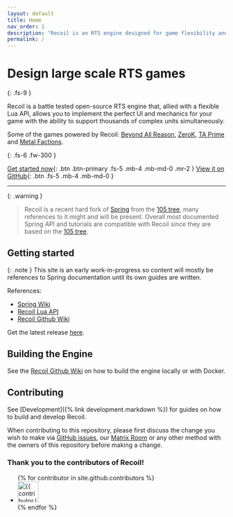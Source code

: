 ```yaml
---
layout: default
title: Home
nav_order: 1
description: "Recoil is an RTS engine designed for game flexibility and large scale."
permalink: /
---
```


# Design large scale RTS games
{: .fs-9 }

Recoil is a battle tested open-source RTS engine that, allied with a flexible
Lua API, allows you to implement the perfect UI and mechanics for your game
with the ability to support thousands of complex units simultaneously.

Some of the games powered by Recoil: [Beyond All Reason], [ZeroK], [TA Prime]
and [Metal Factions].

{: .fs-6 .fw-300 }

[Get started now](#getting-started){: .btn .btn-primary .fs-5 .mb-4 .mb-md-0 .mr-2 }
[View it on GitHub][Recoil repo]{: .btn .fs-5 .mb-4 .mb-md-0 }

---

{: .warning }
> Recoil is a recent hard fork of [Spring] from the [105 tree], many references to it might and will be present. Overall most documented Spring API and tutorials are compatible with Recoil since they are based on the [105 tree].

## Getting started

{: .note }
This site is an early work-in-progress so content will mostly be references to
Spring documentation until its own guides are written.

References:

- [Spring Wiki]
- [Recoil Lua API]
- [Recoil Github Wiki]

Get the latest release [here](https://github.com/beyond-all-reason/spring/releases/tag/spring_bar_%7BBAR105%7D105.1.1-1354-g72b2d55).

## Building the Engine

See the [Recoil Github Wiki] on how to build the engine locally or with Docker.

## Contributing

See [Development]({% link development.markdown %}) for guides on how to build and develop
Recoil.

When contributing to this repository, please first discuss the change you wish
to make via [GitHub issues], our [Matrix Room] or any other method with the
owners of this repository before making a change.

### Thank you to the contributors of Recoil!

<ul class="list-style-none">
{% for contributor in site.github.contributors %}
  <li class="d-inline-block mr-1">
     <a href="{{ contributor.html_url }}"><img src="{{ contributor.avatar_url }}" width="48" height="48" alt="{{ contributor.login }}"></a>
  </li>
{% endfor %}
</ul>

[Recoil repo]: https://github.com/beyond-all-reason/spring
[GitHub issues]: https://github.com/beyond-all-reason/spring/issues
[Beyond All Reason]: https://beyondallreason.info
[ZeroK]: https://zero-k.info
[Spring]: https://github.com/spring/spring
[Metal Factions]: https://metalfactions.pt
[TA Prime]: https://www.fluidplay.co/tap.html
[105 tree]: https://github.com/spring/spring/releases/tag/105.0.1
[Matrix Room]: https://matrix.to/#/#recoil-rts:matrix.org
[Spring Wiki]: https://springrts.com/wiki/Main_Page
[Recoil Lua API]: /spring/ldoc
[Recoil Github Wiki]: https://github.com/beyond-all-reason/spring/wiki

